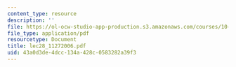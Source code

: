 ```yaml
---
content_type: resource
description: ''
file: https://ol-ocw-studio-app-production.s3.amazonaws.com/courses/10-569-synthesis-of-polymers-fall-2006/43a0d3de4dcc134a428c0583282a39f3_lec28_11272006.pdf
file_type: application/pdf
resourcetype: Document
title: lec28_11272006.pdf
uid: 43a0d3de-4dcc-134a-428c-0583282a39f3
---
```

